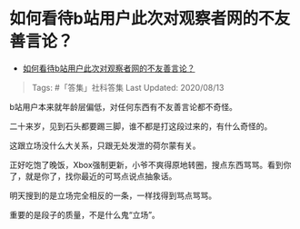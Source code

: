 # 如何看待b站用户此次对观察者网的不友善言论？

- [如何看待b站用户此次对观察者网的不友善言论？](https://www.zhihu.com/question/410683435/answer/1404459647)

>Tags: #「答集」社科答集
>Last Updated: 2020/08/13

b站用户本来就年龄层偏低，对任何东西有不友善言论都不奇怪。

二十来岁，见到石头都要踢三脚，谁不都是打这段过来的，有什么奇怪的。

这跟立场没什么大关系，只跟无处发泄的荷尔蒙有关。

正好吃饱了晚饭，Xbox强制更新，小爷不爽得原地转圈，搜点东西骂骂。看到你了，就是你了，找你最近的可骂点说点抽象话。

明天搜到的是立场完全相反的一条，一样找得到骂点骂骂。

重要的是段子的质量，不是什么鬼“立场”。


